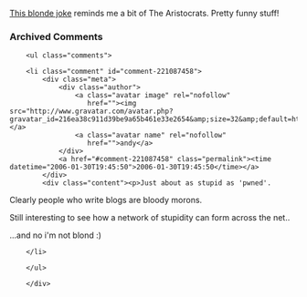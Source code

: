 [This blonde joke][bj] reminds me a bit of The Aristocrats.  Pretty funny stuff!

[bj]: http://vowe.net/archives/006666.html

<div id="comments" class="comments archived-comments">
            <h3>Archived Comments</h3>
            
        <ul class="comments">
            
        <li class="comment" id="comment-221087458">
            <div class="meta">
                <div class="author">
                    <a class="avatar image" rel="nofollow" 
                       href=""><img src="http://www.gravatar.com/avatar.php?gravatar_id=216ea38c911d39be9a65b461e33e2654&amp;size=32&amp;default=http://mediacdn.disqus.com/1320279820/images/noavatar32.png"/></a>
                    <a class="avatar name" rel="nofollow" 
                       href="">andy</a>
                </div>
                <a href="#comment-221087458" class="permalink"><time datetime="2006-01-30T19:45:50">2006-01-30T19:45:50</time></a>
            </div>
            <div class="content"><p>Just about as stupid as 'pwned'.
Clearly people who write blogs are bloody morons.</p>

<p>Still interesting to see how a network of stupidity can form across the net..</p>

<p>...and no i'm not blond :)</p></div>
            
        </li>
    
        </ul>
    
        </div>
    